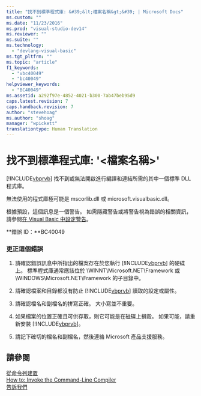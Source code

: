 ```yaml
---
title: "找不到標準程式庫: &#39;&lt;檔案名稱&gt;&#39; | Microsoft Docs"
ms.custom: ""
ms.date: "11/23/2016"
ms.prod: "visual-studio-dev14"
ms.reviewer: ""
ms.suite: ""
ms.technology: 
  - "devlang-visual-basic"
ms.tgt_pltfrm: ""
ms.topic: "article"
f1_keywords: 
  - "vbc40049"
  - "bc40049"
helpviewer_keywords: 
  - "BC40049"
ms.assetid: a292f97e-4852-4021-b300-7ab47beb95d9
caps.latest.revision: 7
caps.handback.revision: 7
author: "stevehoag"
ms.author: "shoag"
manager: "wpickett"
translationtype: Human Translation
---
```

# 找不到標準程式庫: &#39;&lt;檔案名稱&gt;&#39;
[!INCLUDE[vbprvb](../../csharp/programming-guide/concepts/linq/includes/vbprvb_md.md)] 找不到或無法開啟進行編譯和連結所需的其中一個標準 DLL 程式庫。  
  
 無法使用的程式庫極可能是 mscorlib.dll 或 microsoft.visualbasic.dll。  
  
 根據預設，這個訊息是一個警告。 如需隱藏警告或將警告視為錯誤的相關資訊，請參閱[在 Visual Basic 中設定警告](/visual-studio/ide/configuring-warnings-in-visual-basic)。  
  
 **錯誤 ID︰**BC40049  
  
### 更正這個錯誤  
  
1.  請確認錯誤訊息中所指出的檔案存在於您執行 [!INCLUDE[vbprvb](../../csharp/programming-guide/concepts/linq/includes/vbprvb_md.md)] 的硬碟上。 標準程式庫通常應該位於 \\WINNT\\Microsoft.NET\\Framework 或 \\WINDOWS\\Microsoft.NET\\Framework 的子目錄中。  
  
2.  請確認檔案和目錄都沒有防止 [!INCLUDE[vbprvb](../../csharp/programming-guide/concepts/linq/includes/vbprvb_md.md)] 讀取的設定或屬性。  
  
3.  請確認檔名和副檔名的拼寫正確。 大小寫並不重要。  
  
4.  如果檔案的位置正確且可供存取，則它可能是在磁碟上損毀。 如果可能，請重新安裝 [!INCLUDE[vbprvb](../../csharp/programming-guide/concepts/linq/includes/vbprvb_md.md)]。  
  
5.  請記下確切的檔名和副檔名，然後連絡 Microsoft 產品支援服務。  
  
## 請參閱  
 [從命令列建置](../../visual-basic/reference/command-line-compiler/building-from-the-command-line.md)   
 [How to: Invoke the Command\-Line Compiler](../../visual-basic/reference/command-line-compiler/how-to-invoke-the-command-line-compiler.md)   
 [告訴我們](/visual-studio/ide/talk-to-us)